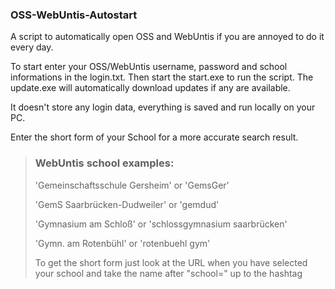 ### OSS-WebUntis-Autostart

A script to automatically open OSS and WebUntis if you are annoyed to do it every day.

To start enter your OSS/WebUntis username, password and school informations in the login.txt.
Then start the start.exe to run the script.
The update.exe will automatically download updates if any are available.

It doesn't store any login data, everything is saved and run locally on your PC.

Enter the short form of your School for a more accurate search result.

>### WebUntis school examples:
>'Gemeinschaftsschule Gersheim' or 'GemsGer'
>
>'GemS Saarbrücken-Dudweiler' or 'gemdud'
>
>'Gymnasium am Schloß' or 'schlossgymnasium saarbrücken'
>
>'Gymn. am Rotenbühl' or 'rotenbuehl gym'
>
>To get the short form just look at the URL when you have selected your school and take the name after "school=" up to the hashtag
